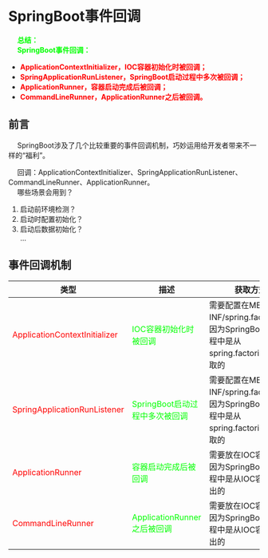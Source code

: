 

<!-- 
 非常有必要了解的Springboot启动扩展点 
 https://mp.weixin.qq.com/s/H9hcQHZUNhuRodEPiVOHfQ
-->

# SpringBoot事件回调  
<!-- 
https://blog.csdn.net/zzhuan_1/article/details/85312053
-->
&emsp; **<font color = "lime">总结：</font>**  
&emsp; **<font color = "lime">SpringBoot事件回调：</font>**  

* **<font color = "red">ApplicationContextInitializer，IOC容器初始化时被回调；</font>**  
* **<font color = "red">SpringApplicationRunListener，SpringBoot启动过程中多次被回调；</font>**  
* **<font color = "red">ApplicationRunner，容器启动完成后被回调；</font>**  
* **<font color = "red">CommandLineRunner，ApplicationRunner之后被回调。</font>**  

## 前言  
&emsp; SpringBoot涉及了几个比较重要的事件回调机制，巧妙运用给开发者带来不一样的“福利”。   

&emsp; 回调：ApplicationContextInitializer、SpringApplicationRunListener、CommandLineRunner、ApplicationRunner。  
&emsp; 哪些场景会用到？  
1. 启动前环境检测？
2. 启动时配置初始化？  
3. 启动后数据初始化？  
...  

## 事件回调机制  

|类型|描述|获取方式|
|---|---|---|
|<font color = "red">ApplicationContextInitializer</font>|<font color = "lime">IOC容器初始化时被回调</font>|需要配置在META-INF/spring.factories，因为SpringBoot启动流程中是从spring.factories中获取的|
|<font color = "red">SpringApplicationRunListener</font>|<font color = "lime">SpringBoot启动过程中多次被回调</font>|需要配置在META-INF/spring.factories，因为SpringBoot启动流程中是从spring.factories中获取的|
|<font color = "red">ApplicationRunner</font>|<font color = "lime">容器启动完成后被回调</font>|需要放在IOC容器中，因为SpringBoot启动流程中是从IOC容器中取出的|
|<font color = "red">CommandLineRunner</font>|<font color = "lime">ApplicationRunner之后被回调</font>|需要放在IOC容器中，因为SpringBoot启动流程中是从IOC容器中取出的|

